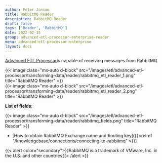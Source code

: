 ```yaml
---
author: Peter Jonson
title: RabbitMQ Reader
description: RabbitMQ Reader
draft: false
tags: ['Reader', 'RabbitMQ']
date: 2022-02-15
group: advanced-etl-processor-enterprise-reader
menu: advanced-etl-processor-enterprise
layout: docs
---
```


[Advanced ETL Processor](https://www.etl-tools.com/advanced-etl-processor/overview.html)is capable of receiving messages from RabbitMQ

{{< image class="mx-auto d-block"  src="/images/etl/advanced-etl-processor/transforming-data/reader/rabbitmq_etl_reader_1.png" title="RabbitMQ Reader" >}}
\
{{< image class="mx-auto d-block"  src="/images/etl/advanced-etl-processor/transforming-data/reader/rabbitmq_etl_reader_2.png" title="RabbitMQ Reader" >}}

**List of fields:**

{{< image class="mx-auto d-block"  src="/images/etl/advanced-etl-processor/transforming-data/reader/rabbitmq_fields.png" title="RabbitMQ Reader" >}}

- [How to obtain RabbitMQ Exchange name and Routing key]({{<relref "/knowledgebase/connections/connecting-to-rabbitmq" >}})

{{< alert color="secondary">}}RabbitMQ is a trademark of VMware, Inc. in the U.S. and other countries{{< /alert >}}
